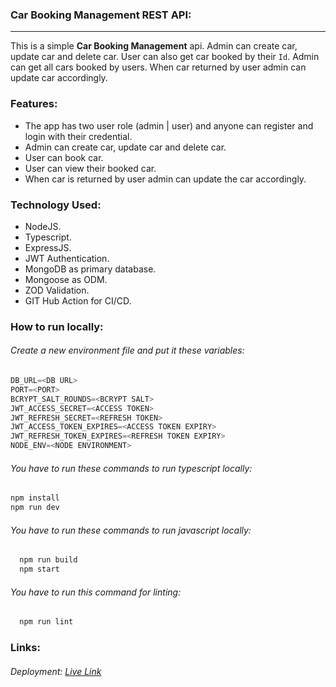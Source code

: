 ### Car Booking Management REST API:

---

This is a simple **Car Booking Management** api. Admin can create car, update car and delete car. User can also get car booked by their `Id`. Admin can get all cars booked by users. When car returned by user admin can update car accordingly.

### Features:

- The app has two user role (admin | user) and anyone can register and login with their credential.
- Admin can create car, update car and delete car.
- User can book car.
- User can view their booked car.
- When car is returned by user admin can update the car accordingly.

### Technology Used:

- NodeJS.
- Typescript.
- ExpressJS.
- JWT Authentication.
- MongoDB as primary database.
- Mongoose as ODM.
- ZOD Validation.
- GIT Hub Action for CI/CD.

### How to run locally:

###### Create a new environment file and put it these variables:

```javascript
DB_URL=<DB URL>
PORT=<PORT>
BCRYPT_SALT_ROUNDS=<BCRYPT SALT>
JWT_ACCESS_SECRET=<ACCESS TOKEN>
JWT_REFRESH_SECRET=<REFRESH TOKEN>
JWT_ACCESS_TOKEN_EXPIRES=<ACCESS TOKEN EXPIRY>
JWT_REFRESH_TOKEN_EXPIRES=<REFRESH TOKEN EXPIRY>
NODE_ENV=<NODE ENVIRONMENT>


```

###### You have to run these commands to run typescript locally:

```javascript
npm install
npm run dev
```

###### You have to run these commands to run javascript locally:

```javascript
  npm run build
  npm start
```

###### You have to run this command for linting:

```javascript
  npm run lint
```

### Links:

###### Deployment: [Live Link](https://bootcamp-assign-3.vercel.app/)
